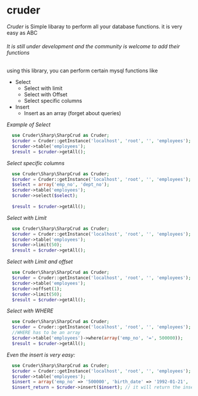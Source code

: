 cruder
======

*Cruder* is Simple libaray to perform all your database functions.
it is very easy as ABC
###### It is still under development and the community is welcome to add their functions

using this library, you can perform certain mysql functions like
- Select
  - Select with limit
  - Select with Offset
  - Select specific columns
- Insert
  - Insert as an array (forget about queries)

*Example of Select*
```php
  use Cruder\Sharp\SharpCrud as Cruder;
  $cruder = Cruder::getInstance('localhost', 'root', '', 'employees');
  $cruder->table('employees');
  $result = $cruder->getAll();
```

*Select specific columns*
```php
  use Cruder\Sharp\SharpCrud as Cruder;
  $cruder = Cruder::getInstance('localhost', 'root', '', 'employees');
  $select = array('emp_no', 'dept_no');
  $cruder->table('employees');
  $cruder->select($select);
 
  $result = $cruder->getAll();
```


*Select with Limit*
```php
  use Cruder\Sharp\SharpCrud as Cruder;
  $cruder = Cruder::getInstance('localhost', 'root', '', 'employees');
  $cruder->table('employees');
  $cruder->limit(50);
  $result = $cruder->getAll();
```

*Select with Limit and offset*
```php
  use Cruder\Sharp\SharpCrud as Cruder;
  $cruder = Cruder::getInstance('localhost', 'root', '', 'employees');
  $cruder->table('employees');
  $cruder->offset(1);
  $cruder->limit(50);
  $result = $cruder->getAll();
```

*Select with WHERE*
```php
  use Cruder\Sharp\SharpCrud as Cruder;
  $cruder = Cruder::getInstance('localhost', 'root', '', 'employees');
  //WHERE has to be an array
  $cruder->table('employees')->where(array('emp_no', '=', 500000));
  $result = $cruder->getAll();
```

*Even the insert is very easy:*

```php
  use Cruder\Sharp\SharpCrud as Cruder;
  $cruder = Cruder::getInstance('localhost', 'root', '', 'employees');
  $cruder->table('employees');
  $insert = array('emp_no' => '500000', 'birth_date' => '1992-01-21', 'first_name'=> "husnain", "last_name" => 'ahmed', 'gender' => 'M', 'hire_date' => '2001-04-02');
  $insert_return = $cruder->insert($insert); // it will return the inserted ID
  
```
